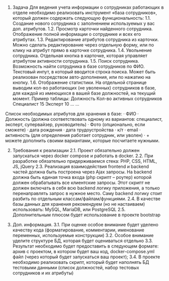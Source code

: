 1.    Задача
Для ведения учета информации о сотрудниках работающих в отделе необходимо реализовать инструмент «база сотрудников», который должен содержать следующую функциональность:
1.1.       Создание нового сотрудника с заполнением используемых у вас доп. атрибутов.
1.2.       Просмотр карточки найденного сотрудника. Отображение полной информации о сотруднике и всех его атрибутах.
1.3.       Редактирование атрибутов сотрудника из карточки. Можно сделать редактирование через отдельную форму, или по клику на атрибут прямо в карточке сотрудника.
1.4.       Увольнение сотрудника. Отдельная кнопка в карточке, которая управляет атрибутом активности сотрудника.
1.5.       Поиск сотрудника. Возможность найти сотрудника в базе сотрудников по ФИО. Текстовый инпут, в который вводится строка поиска. Может быть реализован посредством авто-дополнения, или по нажатию на кнопку.
1.6.       Отображение статистики. На отдельной странице выводим кол-во работающих (не уволенных) сотрудников в базе, для каждой из имеющихся в вашей базе должностей, на текущий момент. Пример таблицы:
Должность
Кол-во активных сотрудников
Специалист
15
Эксперт
10
…
…


 
Список необходимых атрибутов для хранения в базе:
·         ФИО
·         Должность (должна соответствовать одному из вариантов: специалист, эксперт, супервайзер, руководитель)
·         Фото (опционально, если сможете)
·         дата рождения
·         дата трудоустройства
·         к/т
·         email
·         активность (для определения работает сотрудник, или уволен)
·         + можете дополнить своими вариантами, которые посчитаете нужными.
 
2.    Требования к реализации
2.1.       Проект обязательно должен запускаться через docker compose и работать в docker.
2.2.       При разработке обязательно придерживаемся стека: PHP, CSS, HTML, JS, jQuery
2.3.       Реализация взаимодействия frontend и backend частей должна быть построена через Ajax запросы. На backend должна быть единая точка входа (php скрипт – роутер) которой должен обрабатывать все клиентские запросы. Этот скрипт не должен включать в себя всю backend логику приложения, а только перенаправлять запрос в нужное место. Саму backend логику стоит разбить по отдельным классам/файлам/функциями.
2.4.       В качестве базы данных для хранения рекомендуем (но не настаиваем) использовать: MySQL, MariaDB, или PostgreSQL
2.5.       Дополнительным плюсом будет использование в проекте bootstrap
 
3.    Доп. информация.
3.1.       При оценке особое внимание будет уделено качеству кода (форматирование, комментарии, именование переменных, используемые конструкции)
3.2.             Особое внимание уделите структуре БД, которая будет оцениваться отдельно
3.3.       Результат необходимо будет предоставить в следующем формате: архив с проектом, в котором будет ваш код, docker-compose.yml файл (через который будет запускаться ваш проект);
3.4.       В проекте необходимо реализовать скрипт, который будет наполнять БД тестовыми данными (список должностей, набор тестовых сотрудников и их атрибуты)